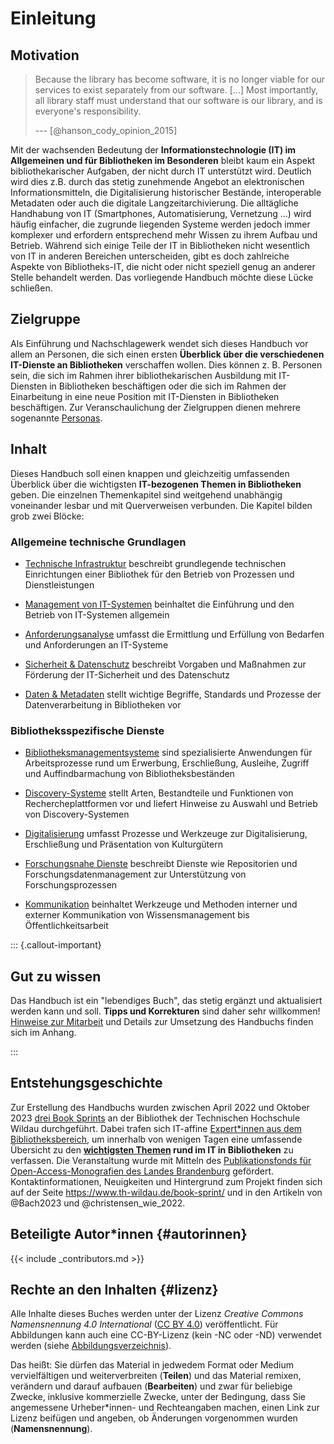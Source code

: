# Einleitung

## Motivation

> Because the library has become software, it is no longer viable for
> our services to exist separately from our software. \[\...\] Most
> importantly, all library staff must understand that our software is
> our library, and is everyone's responsibility.
>
> --- [@hanson_cody_opinion_2015]

Mit der wachsenden Bedeutung der **Informationstechnologie (IT) im Allgemeinen
und für Bibliotheken im Besonderen** bleibt kaum ein Aspekt bibliothekarischer
Aufgaben, der nicht durch IT unterstützt wird.  Deutlich wird dies z.B. durch
das stetig zunehmende Angebot an elektronischen Informationsmitteln, die
Digitalisierung historischer Bestände, interoperable Metadaten oder auch die
digitale Langzeitarchivierung. Die alltägliche Handhabung von IT (Smartphones,
Automatisierung, Vernetzung ...) wird häufig einfacher, die zugrunde liegenden
Systeme werden jedoch immer komplexer und erfordern entsprechend mehr Wissen zu
ihrem Aufbau und Betrieb. Während sich einige Teile der IT in Bibliotheken
nicht wesentlich von IT in anderen Bereichen unterscheiden, gibt es doch
zahlreiche Aspekte von Bibliotheks-IT, die nicht oder nicht speziell genug an
anderer Stelle behandelt werden. Das vorliegende Handbuch möchte diese Lücke
schließen.

## Zielgruppe

Als Einführung und Nachschlagewerk wendet sich dieses Handbuch vor allem an
Personen, die sich einen ersten **Überblick über die verschiedenen IT-Dienste
an Bibliotheken** verschaffen wollen. Dies können z. B. Personen sein, die sich
im Rahmen ihrer bibliothekarischen Ausbildung mit IT-Diensten in Bibliotheken
beschäftigen oder die sich im Rahmen der Einarbeitung in eine neue Position mit
IT-Diensten in Bibliotheken beschäftigen. Zur Veranschaulichung der Zielgruppen
dienen mehrere sogenannte [Personas](mitarbeit.md#zielgruppe).

## Inhalt

Dieses Handbuch soll einen knappen und gleichzeitig umfassenden Überblick über
die wichtigsten **IT-bezogenen Themen in Bibliotheken** geben. Die einzelnen
Themenkapitel sind weitgehend unabhängig voneinander lesbar und mit
Querverweisen verbunden. Die Kapitel bilden grob zwei Blöcke:
 
### Allgemeine technische Grundlagen
 
- [Technische Infrastruktur](infrastruktur.md) beschreibt grundlegende technischen Einrichtungen einer Bibliothek für den Betrieb von Prozessen und Dienstleistungen
 
- [Management von IT-Systemen](management.md) beinhaltet die Einführung und den Betrieb von IT-Systemen allgemein

- [Anforderungsanalyse](anforderungen.md) umfasst die Ermittlung und Erfüllung von Bedarfen und Anforderungen an IT-Systeme

- [Sicherheit & Datenschutz](sicherheit.md) beschreibt Vorgaben und Maßnahmen zur Förderung der IT-Sicherheit und des Datenschutz
 
- [Daten & Metadaten](metadaten.md) stellt wichtige Begriffe, Standards und Prozesse der Datenverarbeitung in Bibliotheken vor
 
### Bibliotheksspezifische Dienste
 
- [Bibliotheksmanagementsysteme](bibliotheksmanagementsysteme.md) sind spezialisierte Anwendungen für Arbeitsprozesse rund um Erwerbung, Erschließung, Ausleihe, Zugriff und Auffindbarmachung von Bibliotheksbeständen
 
- [Discovery-Systeme](discovery.md) stellt Arten, Bestandteile und Funktionen von Rechercheplattformen vor und liefert Hinweise zu Auswahl und Betrieb von Discovery-Systemen
 
- [Digitalisierung](digitalisierung.md) umfasst Prozesse und Werkzeuge zur Digitalisierung, Erschließung und Präsentation von Kulturgütern
 
- [Forschungsnahe Dienste](forschungsnahe-dienste.md) beschreibt Dienste wie Repositorien und Forschungsdatenmanagement zur Unterstützung von Forschungsprozessen
 
- [Kommunikation](kommunikation.md) beinhaltet Werkzeuge und Methoden interner und externer Kommunikation von Wissensmanagement bis Öffentlichkeitsarbeit

::: {.callout-important}

## Gut zu wissen

Das Handbuch ist ein "lebendiges Buch", das stetig ergänzt und aktualisiert
werden kann und soll. **Tipps und Korrekturen** sind daher sehr willkommen!
[Hinweise zur Mitarbeit](#mitarbeit) und Details zur 
Umsetzung des Handbuchs finden sich im Anhang.

:::

## Entstehungsgeschichte

Zur Erstellung des Handbuchs wurden zwischen April 2022 und Oktober 2023 [drei
Book Sprints](https://www.th-wildau.de/book-sprint/) an der Bibliothek der
Technischen Hochschule Wildau durchgeführt. Dabei trafen sich IT-affine 
[Expert\*innen aus dem Bibliotheksbereich](#autorinnen), um innerhalb von
wenigen Tagen eine umfassende Übersicht zu den **[wichtigsten Themen](#inhalt)
rund im IT in Bibliotheken** zu verfassen. Die Veranstaltung wurde mit Mitteln
des [Publikationsfonds für Open-Access-Monografien des Landes
Brandenburg](https://open-access-brandenburg.de/fonds/) gefördert.
Kontaktinformationen, Neuigkeiten und Hintergrund zum Projekt finden sich auf
der Seite <https://www.th-wildau.de/book-sprint/> und in den Artikeln von
@Bach2023 und @christensen_wie_2022.

## Beteiligte Autor\*innen {#autorinnen}

{{< include _contributors.md >}}

## Rechte an den Inhalten {#lizenz}

Alle Inhalte dieses Buches werden unter der Lizenz *Creative Commons Namensnennung 4.0 International* ([CC BY 4.0](https://creativecommons.org/licenses/by/4.0/deed.de)) veröffentlicht. Für Abbildungen kann auch eine CC-BY-Lizenz (kein -NC oder -ND) verwendet werden (siehe [Abbildungsverzeichnis](abbildungen.md)).

Das heißt: Sie dürfen das Material in jedwedem Format oder Medium
vervielfältigen und weiterverbreiten (**Teilen**) und das Material remixen,
verändern und darauf aufbauen (**Bearbeiten**) und zwar für beliebige Zwecke,
inklusive kommerzielle Zwecke, unter der Bedingung, dass Sie angemessene
Urheber\*innen- und Rechteangaben machen, einen Link zur Lizenz beifügen und
angeben, ob Änderungen vorgenommen wurden (**Namensnennung**).
